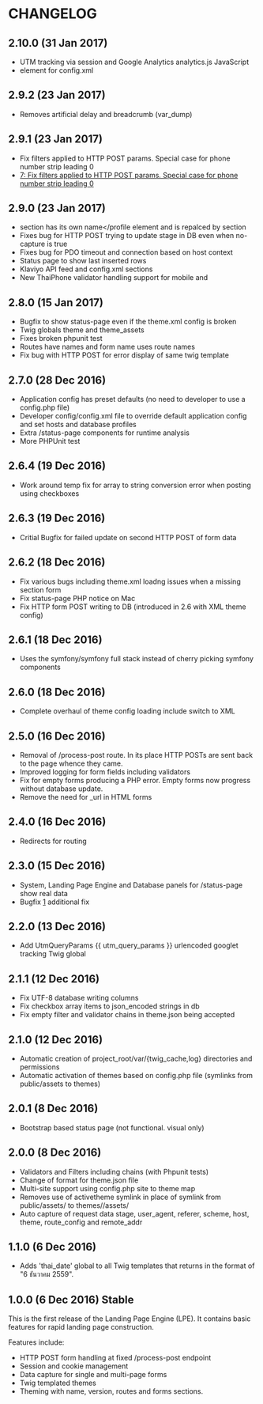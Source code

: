 # CHANGELOG
## 2.10.0 (31 Jan 2017)
- UTM tracking via session and Google Analytics analytics.js JavaScript
- <ga-tracking-id> element for config.xml

## 2.9.2 (23 Jan 2017)
- Removes artificial delay and breadcrumb (var_dump)

## 2.9.1 (23 Jan 2017)
- Fix filters applied to HTTP POST params. Special case for phone number strip leading 0
- [7: Fix filters applied to HTTP POST params. Special case for phone number strip leading 0](https://bitbucket.org/sudtanadevteam/landing-page-engine/issues/7/filter-chain-not-evaluated-in-the-form)

## 2.9.0 (23 Jan 2017)
- <host> section has its own <profile>name</profile element and <databases> is repalced by <profiles> section
- Fixes bug for HTTP POST trying to update stage in DB even when no-capture is true
- Fixes bug for PDO timeout and connection based on host context
- Status page to show last inserted rows
- Klaviyo API feed and config.xml <feeds> <klaviyo> sections
- New ThaiPhone validator handling support for mobile and

## 2.8.0 (15 Jan 2017)
- Bugfix to show status-page even if the theme.xml config is broken
- Twig globals theme and theme_assets
- Fixes broken phpunit test
- Routes have names and form name uses route names
- Fix bug with HTTP POST for error display of same twig template

## 2.7.0 (28 Dec 2016)
- Application config has preset defaults (no need to developer to use a config.php file)
- Developer config/config.xml file to override default application config and set hosts and database profiles
- Extra /status-page components for runtime analysis
- More PHPUnit test

## 2.6.4 (19 Dec 2016)
- Work around temp fix for array to string conversion error when posting using checkboxes

## 2.6.3 (19 Dec 2016)
- Critial Bugfix for failed update on second HTTP POST of form data

## 2.6.2 (18 Dec 2016)
- Fix various bugs including theme.xml loadng issues when a missing section form
- Fix status-page PHP notice on Mac
- Fix HTTP form POST writing to DB (introduced in 2.6 with XML theme config)

## 2.6.1 (18 Dec 2016)
- Uses the symfony/symfony full stack instead of cherry picking symfony components

## 2.6.0 (18 Dec 2016)
- Complete overhaul of theme config loading include switch to XML

## 2.5.0 (16 Dec 2016)
- Removal of /process-post route.  In its place HTTP POSTs are sent back to the page whence they came.
- Improved logging for form fields including validators
- Fix for empty forms producing a PHP error.  Empty forms now progress without database update.
- Remove the need for _url in HTML forms

## 2.4.0 (16 Dec 2016)
- Redirects for routing

## 2.3.0 (15 Dec 2016)
- System, Landing Page Engine and Database panels for /status-page show real data
- Bugfix [1](https://bitbucket.org/sudtanadevteam/landing-page-engine/issues/1/http-post-on-fieldless-forms-causes-error) additional fix

## 2.2.0 (13 Dec 2016)
- Add UtmQueryParams {{ utm_query_params }} urlencoded googlet tracking Twig global

## 2.1.1 (12 Dec 2016)
- Fix UTF-8 database writing columns
- Fix checkbox array items to json_encoded strings in db
- Fix empty filter and validator chains in theme.json being accepted

## 2.1.0 (12 Dec 2016)
- Automatic creation of project_root/var/{twig_cache,log} directories and permissions
- Automatic activation of themes based on config.php file (symlinks from public/assets to themes)

## 2.0.1 (8 Dec 2016)
- Bootstrap based status page (not functional. visual only)

## 2.0.0 (8 Dec 2016)
- Validators and Filters including chains (with Phpunit tests)
- Change of format for theme.json file
- Multi-site support using config.php site to theme map
- Removes use of activetheme symlink in place of
  symlink from public/assets/<theme-name> to
  themes/<theme-name>/assets/<theme-name>
- Auto capture of request data stage, user_agent, referer,
  scheme, host, theme, route_config and remote_addr

## 1.1.0 (6 Dec 2016)
- Adds 'thai_date' global to all Twig templates that returns in the format of "6 ธันวาคม 2559".

## 1.0.0 (6 Dec 2016) Stable
This is the first release of the Landing Page Engine (LPE).  It contains basic features for rapid landing page construction.

Features include:
- HTTP POST form handling at fixed /process-post endpoint
- Session and cookie management
- Data capture for single and multi-page forms
- Twig templated themes
- Theming with name, version, routes and forms sections.

